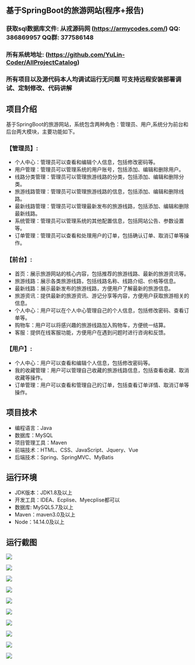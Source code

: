 ## 基于SpringBoot的旅游网站(程序+报告)

###  获取sql数据库文件: 从戎源码网 (https://armycodes.com/) QQ: 386869957 QQ群: 377586148
###  所有系统地址: (https://github.com/YuLin-Coder/AllProjectCatalog) 
###  所有项目以及源代码本人均调试运行无问题 可支持远程安装部署调试、定制修改、代码讲解

## 项目介绍
基于SpringBoot的旅游网站，系统包含两种角色：管理员、用户,系统分为前台和后台两大模块，主要功能如下。

### 【管理员】:
- 个人中心：管理员可以查看和编辑个人信息，包括修改密码等。
- 用户管理：管理员可以管理系统的用户账号，包括添加、编辑和删除用户。
- 线路分类管理：管理员可以管理旅游线路的分类，包括添加、编辑和删除分类。
- 旅游线路管理：管理员可以管理旅游线路的信息，包括添加、编辑和删除线路。
- 最新线路管理：管理员可以管理最新发布的旅游线路，包括添加、编辑和删除最新线路。
- 系统管理：管理员可以管理系统的其他配置信息，包括网站公告、参数设置等。
- 订单管理：管理员可以查看和处理用户的订单，包括确认订单、取消订单等操作。

### 【前台】:
- 首页：展示旅游网站的核心内容，包括推荐的旅游线路、最新的旅游资讯等。
- 旅游线路：展示各类旅游线路，包括线路名称、线路介绍、价格等信息。
- 最新线路：展示最新发布的旅游线路，方便用户了解最新的旅游信息。
- 旅游资讯：提供最新的旅游资讯、游记分享等内容，方便用户获取旅游相关的信息。
- 个人中心：用户可以在个人中心管理自己的个人信息，包括修改密码、查看订单等。
- 购物车：用户可以将感兴趣的旅游线路加入购物车，方便统一结算。
- 客服：提供在线客服功能，方便用户在遇到问题时进行咨询和反馈。

### 【用户】:
- 个人中心：用户可以查看和编辑个人信息，包括修改密码等。
- 我的收藏管理：用户可以管理自己收藏的旅游线路信息，包括查看收藏、取消收藏等操作。
- 订单管理：用户可以查看和管理自己的订单，包括查看订单详情、取消订单等操作。

## 项目技术
- 编程语言：Java
- 数据库：MySQL
- 项目管理工具：Maven
- 前端技术：HTML、CSS、JavaScript、Jquery、Vue
- 后端技术：Spring、SpringMVC、MyBatis

## 运行环境
- JDK版本：JDK1.8及以上
- 开发工具：IDEA、Ecplise、Myecplise都可以
- 数据库: MySQL5.7及以上
- Maven：maven3.0及以上
- Node：14.14.0及以上

## 运行截图
![](screenshot/1.png)

![](screenshot/2.png)

![](screenshot/3.png)

![](screenshot/4.png)

![](screenshot/5.png)

![](screenshot/6.png)

![](screenshot/7.png)

![](screenshot/8.png)

![](screenshot/9.png)

![](screenshot/10.png)